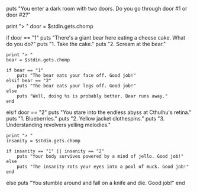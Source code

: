 puts "You enter a dark room with two doors. Do you go through door #1 or door #2?"

print "> "
door = $stdin.gets.chomp

if door == "1"
	puts "There's a giant bear here eating a cheese cake. What do you do?"
	puts "1. Take the cake."
	puts "2. Scream at the bear."
	
	print "> "
	bear = $stdin.gets.chomp
	
	if bear == "1"
		puts "The bear eats your face off. Good job!"
	elsif bear == "2"
		puts "The bear eats your legs off. Good job!"
	else
		puts "Well, doing %s is probably better. Bear runs away." 
	end
elsif door == "2"
	puts "You stare into the endless abyss at Cthulhu's retina."
	puts "1. Blueberries."
	puts "2. Yellow jacket clothespins."
	puts "3. Understanding revolvers yelling melodies."
	
	print "> "
	insanity = $stdin.gets.chomp
	
	if insanity == "1" || insanity == "2"
		puts "Your body survives powered by a mind of jello. Good job!"
	else
		puts "The insanity rots your eyes into a pool of muck. Good job!"
	end

else
	puts "You stumble around and fall on a knife and die. Good job!"
end
